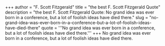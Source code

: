 +++
author = "F. Scott Fitzgerald"
title = "the best F. Scott Fitzgerald Quote"
description = "the best F. Scott Fitzgerald Quote: No grand idea was ever born in a conference, but a lot of foolish ideas have died there."
slug = "no-grand-idea-was-ever-born-in-a-conference-but-a-lot-of-foolish-ideas-have-died-there"
quote = '''No grand idea was ever born in a conference, but a lot of foolish ideas have died there.'''
+++
No grand idea was ever born in a conference, but a lot of foolish ideas have died there.

